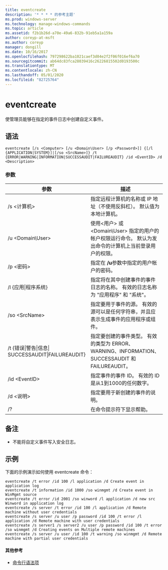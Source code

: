 ```yaml
---
title: eventcreate
description: '* * * * 的参考主题'
ms.prod: windows-server
ms.technology: manage-windows-commands
ms.topic: article
ms.assetid: f2b1b26d-a70e-49a6-832b-91eb5a1a159a
author: coreyp-at-msft
ms.author: coreyp
manager: dongill
ms.date: 10/16/2017
ms.openlocfilehash: 797298622ba1021caef3d04e2f2f06f016ef6a70
ms.sourcegitcommit: ab64dc83fca28039416c26226815502d0193500c
ms.translationtype: MT
ms.contentlocale: zh-CN
ms.lasthandoff: 05/01/2020
ms.locfileid: "82725764"
---
```

# <a name="eventcreate"></a>eventcreate



使管理员能够在指定的事件日志中创建自定义事件。 

## <a name="syntax"></a>语法

```
eventcreate [/s <Computer> [/u <Domain\User> [/p <Password>]] {[/l {APPLICATION|SYSTEM}]|[/so <SrcName>]} /t {ERROR|WARNING|INFORMATION|SUCCESSAUDIT|FAILUREAUDIT} /id <EventID> /d <Description>
```

### <a name="parameters"></a>参数

|参数|描述|
|---------|-----------|
|/s \<计算机>|指定远程计算机的名称或 IP 地址（不使用反斜杠）。 默认值为本地计算机。|
|/u \<Domain\User>|使用\<用户> 或 <Domain\User> 指定的用户的帐户权限运行命令。 默认为发出命令的计算机上当前登录用户的权限。|
|/p \<密码>|指定在 **/u**参数中指定的用户帐户的密码。|
|/l {应用\|程序系统}|指定将在其中创建事件的事件日志的名称。 有效的日志名称为 "应用程序" 和 "系统"。|
|/so \<SrcName>|指定要用于事件的源。 有效的源可以是任何字符串，并且应表示生成事件的应用程序或组件。|
|/t {错误\|警告\|信息\|</br>SUCCESSAUDIT\|FAILUREAUDIT}|指定要创建的事件类型。 有效的类型为 ERROR、WARNING、INFORMATION、SUCCESSAUDIT 和 FAILUREAUDIT。|
|/id \<EventID>|指定事件的事件 ID。 有效的 ID 是从1到1000的任何数字。|
|/d \<说明>|指定要用于新创建的事件的说明。|
|/?|在命令提示符下显示帮助。|

## <a name="remarks"></a>备注

-   不能将自定义事件写入安全日志。

## <a name="examples"></a>示例

下面的示例演示如何使用 eventcreate 命令：
```
eventcreate /t error /id 100 /l application /d Create event in application log
eventcreate /t information /id 1000 /so winmgmt /d Create event in WinMgmt source
eventcreate /t error /id 2001 /so winword /l application /d new src Winword in application log
eventcreate /s server /t error /id 100 /l application /d Remote machine without user credentials
eventcreate /s server /u user /p password /id 100 /t error /l application /d Remote machine with user credentials
eventcreate /s server1 /s server2 /u user /p password /id 100 /t error /so winmgmt /d Creating events on Multiple remote machines
eventcreate /s server /u user /id 100 /t warning /so winmgmt /d Remote machine with partial user credentials
```

#### <a name="additional-references"></a>其他参考

- [命令行语法项](command-line-syntax-key.md)
